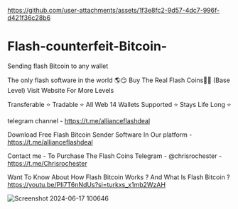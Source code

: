 

https://github.com/user-attachments/assets/1f3e8fc2-9d57-4dc7-996f-d421f36c28b6




# Flash-counterfeit-Bitcoin-
Sending flash Bitcoin to any wallet 

The only flash software in the world 🌎😏 Buy The Real Flash Coins💎🌉 (Base Level) Visit Website For More Levels

Transferable ⭐️ Tradable ⭐️ All Web 14 Wallets Supported ⭐️ Stays Life Long ⭐️

telegram channel - https://t.me/allianceflashdeal

Download Free Flash Bitcoin Sender Software In Our platform - https://t.me/allianceflashdeal

Contact me - To Purchase The Flash Coins Telegram - @chrisrochester - https://t.me/Chrisrochester

Want To Know About How Flash Bitcoin Works ? And What Is Flash Bitcoin ?
https://youtu.be/PIi7T6nNdUs?si=turkxs_x1mb2WzAH

![Screenshot 2024-06-17 100646](https://github.com/user-attachments/assets/ec817ce4-c41b-4d5b-ac80-116981ce1794)



